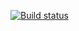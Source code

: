 [![Build status](https://ci.appveyor.com/api/projects/status/rfi9cbtf8nxm2d4u?svg=true)](https://ci.appveyor.com/project/Lesnichiy221/testing-api-ci-netologi)
